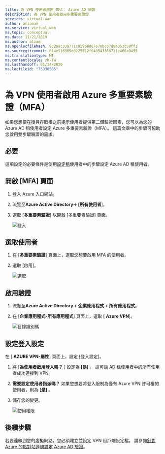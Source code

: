 ```yaml
---
title: 為 VPN 使用者啟用 MFA： Azure AD 驗證
description: 為 VPN 使用者啟用多重要素驗證
services: virtual-wan
author: anzaman
ms.service: virtual-wan
ms.topic: conceptual
ms.date: 11/21/2019
ms.author: alzam
ms.openlocfilehash: 9329ac33a771c829b8d67670bc07d9a353c58ff1
ms.sourcegitcommit: 014e916305e0225512f040543366711e466a9495
ms.translationtype: MT
ms.contentlocale: zh-TW
ms.lasthandoff: 01/14/2020
ms.locfileid: "75930585"
---
```

# <a name="enable-azure-multi-factor-authentication-mfa-for-vpn-users"></a>為 VPN 使用者啟用 Azure 多重要素驗證（MFA）

如果您想要在授與存取權之前提示使用者提供第二個驗證因素，您可以為您的 Azure AD 租使用者設定 Azure 多重要素驗證（MFA）。 這篇文章中的步驟可協助您啟用雙步驟驗證的需求。

## <a name="prereq"></a>必要

這項設定的必要條件是使用[設定租](openvpn-azure-ad-tenant.md)使用者中的步驟設定 Azure AD 租使用者。

## <a name="mfa"></a>開啟 [MFA] 頁面

1. 登入 Azure 入口網站。
2. 流覽至**Azure Active Directory-> [所有使用者**]。
3. 選取 [**多重要素驗證**] 以開啟 [多重要素驗證] 頁面。

   ![登入](./media/openvpn-azure-ad-mfa/mfa1.jpg)

## <a name="users"></a>選取使用者

1. 在 [**多重要素驗證**] 頁面上，選取您想要啟用 MFA 的使用者。
2. 選取 [啟用]。

   ![選取](./media/openvpn-azure-ad-mfa/mfa2.jpg)

## <a name="enableauth"></a>啟用驗證

1. 流覽至**Azure Active Directory-> 企業應用程式-> 所有應用程式**。
2. 在 [**企業應用程式-所有應用程式**] 頁面上，選取 [ **Azure VPN**]。

   ![目錄識別碼](./media/openvpn-azure-ad-mfa/user1.jpg)

## <a name="enablesign"></a>設定登入設定

在 [ **AZURE VPN-屬性**] 頁面上，設定 [登入設定]。

1. 將 [**為使用者啟用登入嗎？** ] 設定為 **[是]** 。 這可讓 AD 租使用者中的所有使用者成功連接到 VPN。
2. **需要設定使用者指派嗎？** 如果您想要將登入限制為僅有 Azure VPN 許可權的使用者，則為 **[是]** 。
3. 儲存您的變更。

   ![使用權限](./media/openvpn-azure-ad-mfa/user2.jpg)

## <a name="next-steps"></a>後續步驟

若要連線到您的虛擬網路，您必須建立並設定 VPN 用戶端設定檔。 請參閱[針對 Azure 的點對站連線設定 Azure AD 驗證](virtual-wan-point-to-site-azure-ad.md)。
